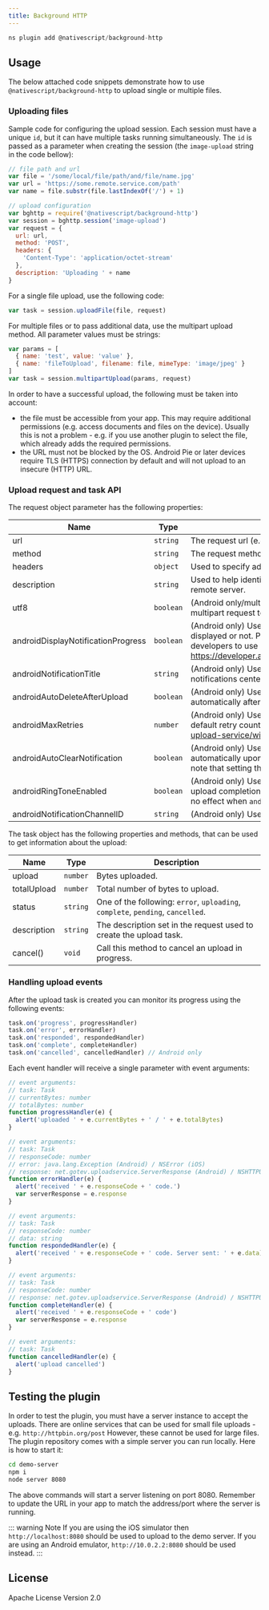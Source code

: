 ```yaml
---
title: Background HTTP
---
```


```javascript
ns plugin add @nativescript/background-http
```

## Usage

The below attached code snippets demonstrate how to use `@nativescript/background-http` to upload single or multiple files.

### Uploading files

Sample code for configuring the upload session. Each session must have a unique `id`, but it can have multiple tasks running simultaneously. The `id` is passed as a parameter when creating the session (the `image-upload` string in the code bellow):

```javascript
// file path and url
var file = '/some/local/file/path/and/file/name.jpg'
var url = 'https://some.remote.service.com/path'
var name = file.substr(file.lastIndexOf('/') + 1)

// upload configuration
var bghttp = require('@nativescript/background-http')
var session = bghttp.session('image-upload')
var request = {
  url: url,
  method: 'POST',
  headers: {
    'Content-Type': 'application/octet-stream'
  },
  description: 'Uploading ' + name
}
```

For a single file upload, use the following code:

```javascript
var task = session.uploadFile(file, request)
```

For multiple files or to pass additional data, use the multipart upload method. All parameter values must be strings:

```javascript
var params = [
  { name: 'test', value: 'value' },
  { name: 'fileToUpload', filename: file, mimeType: 'image/jpeg' }
]
var task = session.multipartUpload(params, request)
```

In order to have a successful upload, the following must be taken into account:

- the file must be accessible from your app. This may require additional permissions (e.g. access documents and files on the device). Usually this is not a problem - e.g. if you use another plugin to select the file, which already adds the required permissions.
- the URL must not be blocked by the OS. Android Pie or later devices require TLS (HTTPS) connection by default and will not upload to an insecure (HTTP) URL.

### Upload request and task API

The request object parameter has the following properties:

| Name                               | Type      | Description                                                                                                                                                                                                                                                 |
| ---------------------------------- | --------- | ----------------------------------------------------------------------------------------------------------------------------------------------------------------------------------------------------------------------------------------------------------- |
| url                                | `string`  | The request url (e.g.`https://some.remote.service.com/path`).                                                                                                                                                                                               |
| method                             | `string`  | The request method (e.g. `POST`).                                                                                                                                                                                                                           |
| headers                            | `object`  | Used to specify additional headers.                                                                                                                                                                                                                         |
| description                        | `string`  | Used to help identify the upload task locally - not sent to the remote server.                                                                                                                                                                              |
| utf8                               | `boolean` | (Android only/multipart only) If true, sets the charset for the multipart request to UTF-8. Default is false.                                                                                                                                               |
| androidDisplayNotificationProgress | `boolean` | (Android only) Used to set if progress notifications should be displayed or not. Please note that since API26, Android requires developers to use notifications when running background tasks. https://developer.android.com/about/versions/oreo/background |
| androidNotificationTitle           | `string`  | (Android only) Used to set the title shown in the Android notifications center.                                                                                                                                                                             |
| androidAutoDeleteAfterUpload       | `boolean` | (Android only) Used to set if files should be deleted automatically after upload.                                                                                                                                                                           |
| androidMaxRetries                  | `number`  | (Android only) Used to set the maximum retry count. The default retry count is 0. https://github.com/gotev/android-upload-service/wiki/Recipes#backoff                                                                                                      |
| androidAutoClearNotification       | `boolean` | (Android only) Used to set if notifications should be cleared automatically upon upload completion. Default is false. Please note that setting this to true will also disable the ringtones.                                                                |
| androidRingToneEnabled             | `boolean` | (Android only) Used to set if a ringtone should be played upon upload completion. Default is true. Please note that this flag has no effect when `androidAutoClearNotification` is set to true.                                                             |
| androidNotificationChannelID       | `string`  | (Android only) Used to set the channel ID for the notifications.                                                                                                                                                                                            |

The task object has the following properties and methods, that can be used to get information about the upload:

| Name        | Type     | Description                                                                     |
| ----------- | -------- | ------------------------------------------------------------------------------- |
| upload      | `number` | Bytes uploaded.                                                                 |
| totalUpload | `number` | Total number of bytes to upload.                                                |
| status      | `string` | One of the following: `error`, `uploading`, `complete`, `pending`, `cancelled`. |
| description | `string` | The description set in the request used to create the upload task.              |
| cancel()    | `void`   | Call this method to cancel an upload in progress.                               |

### Handling upload events

After the upload task is created you can monitor its progress using the following events:

```javascript
task.on('progress', progressHandler)
task.on('error', errorHandler)
task.on('responded', respondedHandler)
task.on('complete', completeHandler)
task.on('cancelled', cancelledHandler) // Android only
```

Each event handler will receive a single parameter with event arguments:

```javascript
// event arguments:
// task: Task
// currentBytes: number
// totalBytes: number
function progressHandler(e) {
  alert('uploaded ' + e.currentBytes + ' / ' + e.totalBytes)
}

// event arguments:
// task: Task
// responseCode: number
// error: java.lang.Exception (Android) / NSError (iOS)
// response: net.gotev.uploadservice.ServerResponse (Android) / NSHTTPURLResponse (iOS)
function errorHandler(e) {
  alert('received ' + e.responseCode + ' code.')
  var serverResponse = e.response
}

// event arguments:
// task: Task
// responseCode: number
// data: string
function respondedHandler(e) {
  alert('received ' + e.responseCode + ' code. Server sent: ' + e.data)
}

// event arguments:
// task: Task
// responseCode: number
// response: net.gotev.uploadservice.ServerResponse (Android) / NSHTTPURLResponse (iOS)
function completeHandler(e) {
  alert('received ' + e.responseCode + ' code')
  var serverResponse = e.response
}

// event arguments:
// task: Task
function cancelledHandler(e) {
  alert('upload cancelled')
}
```

## Testing the plugin

In order to test the plugin, you must have a server instance to accept the uploads. There are online services that can be used for small file uploads - e.g. `http://httpbin.org/post` However, these cannot be used for large files. The plugin repository comes with a simple server you can run locally. Here is how to start it:

```bash
cd demo-server
npm i
node server 8080
```

The above commands will start a server listening on port 8080. Remember to update the URL in your app to match the address/port where the server is running.

::: warning Note
If you are using the iOS simulator then `http://localhost:8080` should be used to upload to the demo server. If you are using an Android emulator, `http://10.0.2.2:8080` should be used instead.
:::

## License

Apache License Version 2.0
